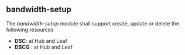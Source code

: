 ## bandwidth-setup

The *bandwidth-setup* module shall support create, update or delete the following resources
* **DSC**: at Hub and Leaf
* **DSCG** : at Hub and Leaf
